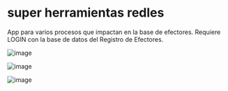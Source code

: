 # super herramientas redles
App para varios procesos que impactan en la base de efectores.
Requiere LOGIN con la base de datos del Registro de Efectores.

![image](https://github.com/user-attachments/assets/ee2ca710-d927-427f-ab84-f0b892ed44c4)

![image](https://github.com/user-attachments/assets/36ebe685-4ea4-4287-8444-2036d5cc1b5d)

![image](https://github.com/user-attachments/assets/7932f3a7-2b0e-4294-a543-bb16bde33fdc)
